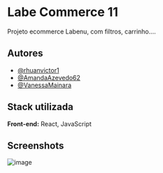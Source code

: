 
# Labe Commerce 11

Projeto ecommerce Labenu, com filtros, carrinho....


## Autores

- [@rhuanvictor1](https://github.com/rhuanvictor1)
- [@AmandaAzevedo62](https://github.com/AmandaAzevedo62)
- [@VanessaMainara](https://github.com/VanessaMainara)

## Stack utilizada

**Front-end:** React, JavaScript



## Screenshots

![image](https://user-images.githubusercontent.com/85848796/180583506-533ed3db-54f3-41a9-8b85-e6d3e26607f7.png)
